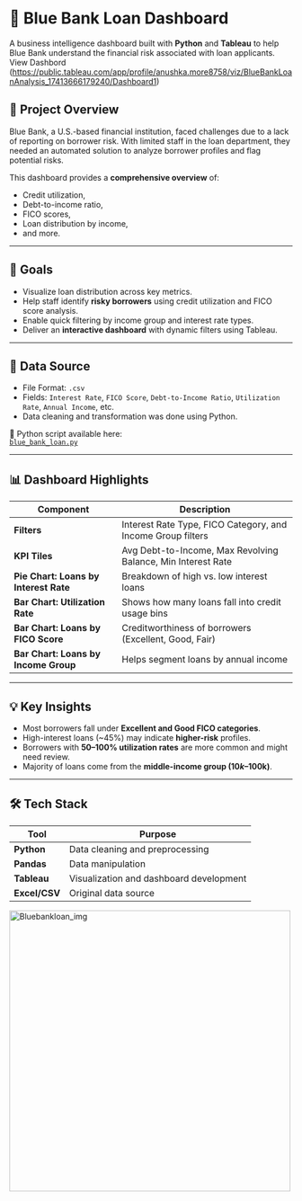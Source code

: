 # 🏦 Blue Bank Loan Dashboard

A business intelligence dashboard built with **Python** and **Tableau** to help Blue Bank understand the financial risk associated with loan applicants.
View Dashbord (https://public.tableau.com/app/profile/anushka.more8758/viz/BlueBankLoanAnalysis_17413666179240/Dashboard1)

## 📌 Project Overview

Blue Bank, a U.S.-based financial institution, faced challenges due to a lack of reporting on borrower risk. With limited staff in the loan department, they needed an automated solution to analyze borrower profiles and flag potential risks.

This dashboard provides a **comprehensive overview** of:
- Credit utilization,
- Debt-to-income ratio,
- FICO scores,
- Loan distribution by income,
- and more.

---

## 🎯 Goals

- Visualize loan distribution across key metrics.
- Help staff identify **risky borrowers** using credit utilization and FICO score analysis.
- Enable quick filtering by income group and interest rate types.
- Deliver an **interactive dashboard** with dynamic filters using Tableau.

---

## 🧩 Data Source

- File Format: `.csv` 
- Fields: `Interest Rate`, `FICO Score`, `Debt-to-Income Ratio`, `Utilization Rate`, `Annual Income`, etc.
- Data cleaning and transformation was done using Python.

🔗 Python script available here:  
[`blue_bank_loan.py`](https://github.com/anushkamore23/Blue_Bank_Loan_dashboard/blob/main/Blue_bank_loan.py)

---

## 📊 Dashboard Highlights

| Component                                | Description                                                         |
|------------------------------------------|---------------------------------------------------------------------|
| **Filters**                              | Interest Rate Type, FICO Category, and Income Group filters         |
| **KPI Tiles**                            | Avg Debt-to-Income, Max Revolving Balance, Min Interest Rate        |
| **Pie Chart: Loans by Interest Rate**    | Breakdown of high vs. low interest loans                            |
| **Bar Chart: Utilization Rate**          | Shows how many loans fall into credit usage bins                    |
| **Bar Chart: Loans by FICO Score**       | Creditworthiness of borrowers (Excellent, Good, Fair)               |
| **Bar Chart: Loans by Income Group**     | Helps segment loans by annual income                               |

---

## 💡 Key Insights

- Most borrowers fall under **Excellent and Good FICO categories**.
- High-interest loans (~45%) may indicate **higher-risk** profiles.
- Borrowers with **50–100% utilization rates** are more common and might need review.
- Majority of loans come from the **middle-income group ($10k–$100k)**.

---

## 🛠 Tech Stack

| Tool        | Purpose                                  |
|-------------|------------------------------------------|
| **Python**  | Data cleaning and preprocessing          |
| **Pandas**  | Data manipulation                        |
| **Tableau** | Visualization and dashboard development  |
| **Excel/CSV** | Original data source                   |

<img width="500" height="500" alt="Bluebankloan_img" src="https://github.com/user-attachments/assets/3032a981-3113-4600-9019-44d014ff4ed8" />




